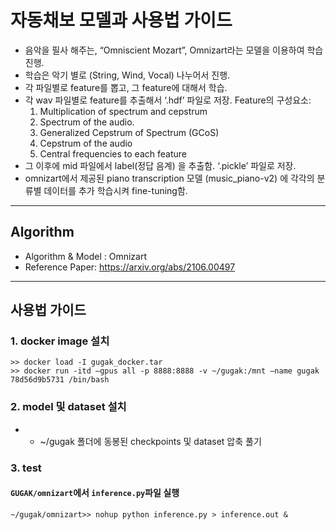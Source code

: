 # 자동채보 모델과 사용법 가이드

- 음악을 필사 해주는, “Omniscient Mozart”, Omnizart라는 모델을 이용하여 학습 진행.
- 학습은 악기 별로 (String, Wind, Vocal) 나누어서 진행.
- 각 파일별로 feature를 뽑고, 그 feature에 대해서 학습.
- 각 wav 파일별로 feature를 추출해서 ‘.hdf’ 파일로 저장.
	Feature의 구성요소:
	1. Multiplication of spectrum and cepstrum
	2. Spectrum of the audio.
	3. Generalized Cepstrum of Spectrum (GCoS)
	4. Cepstrum of the audio
	5. Central frequencies to each feature
-  그 이후에 mid 파일에서 label(정답 음계) 을 추출함. ‘.pickle’ 파일로 저장.
-  omnizart에서 제공된 piano transcription 모델 (music_piano-v2) 에 각각의 분류별 데이터를 추가 학습시켜 fine-tuning함.

------
## Algorithm
- Algorithm & Model : Omnizart
- Reference Paper: https://arxiv.org/abs/2106.00497

------
## 사용법 가이드
### 1. docker image 설치
```
>> docker load -I gugak_docker.tar
>> docker run -itd —gpus all -p 8888:8888 -v ~/gugak:/mnt –name gugak 78d56d9b5731 /bin/bash
```

### 2.   model 및 dataset 설치
- -	~/gugak 폴더에 동봉된 checkpoints 및 dataset 압축 풀기

### 3. test
####	`GUGAK/omnizart`에서 `inference.py`파일 실행
```
~/gugak/omnizart>> nohup python inference.py > inference.out &
```
